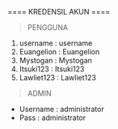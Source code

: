 ==== KREDENSIL AKUN ====
> PENGGUNA
1. username   : username
2. Euangelion : Euangelion
3. Mystogan   : Mystogan
4. Itsuki123  : Itsuki123
5. Lawliet123 : Lawliet123

> ADMIN
- Username : administrator
- Pass     : administrator
